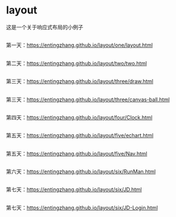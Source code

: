 # layout
这是一个关于响应式布局的小例子
##
第一天：https://entingzhang.github.io/layout/one/layout.html
##
第二天：https://entingzhang.github.io/layout/two/two.html
##
第三天：https://entingzhang.github.io/layout/three/draw.html
##
第三天：https://entingzhang.github.io/layout/three/canvas-ball.html
##
第四天：https://entingzhang.github.io/layout/four/Clock.html
##
第五天：https://entingzhang.github.io/layout/five/echart.html
##
第五天：https://entingzhang.github.io/layout/five/Nav.html
##
第六天：https://entingzhang.github.io/layout/six/RunMan.html
##
第七天：https://entingzhang.github.io/layout/six/JD.html
##
第七天：https://entingzhang.github.io/layout/six/JD-Login.html